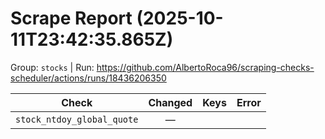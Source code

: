 # Scrape Report (2025-10-11T23:42:35.865Z)

Group: `stocks`  |  Run: https://github.com/AlbertoRoca96/scraping-checks-scheduler/actions/runs/18436206350

| Check | Changed | Keys | Error |
|---|:---:|:--|:--|
| `stock_ntdoy_global_quote` | — |  |  |

